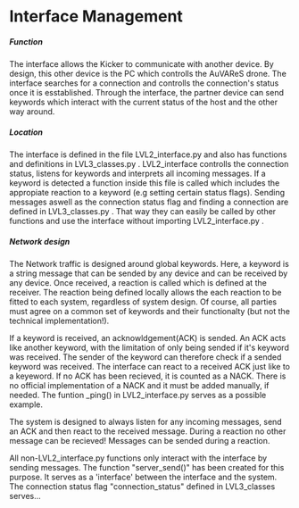 # Interface Management

##### Function

The interface allows the Kicker to communicate with another device. By design, this other device is the PC which controlls the AuVAReS drone. The interface searches for a connection and controlls the connection's status once it is esstablished. Through the interface, the partner device can send keywords which interact with the current status of the host and the other way around.

##### Location

The interface is defined in the file LVL2_interface.py and also has functions and definitions in LVL3_classes.py . LVL2_interface controlls the connection status, listens for keywords and interprets all incoming messages. If a keyword is detected a function inside this file is called which includes the appropiate reaction to a keyword (e.g setting certain status flags). Sending messages aswell as the connection status flag and finding a connection are defined in LVL3_classes.py . That way they can easily be called by other functions and use the interface without importing LVL2_interface.py .

##### Network design

The Network traffic is designed around global keywords. Here, a keyword is a string message that can be sended by any device and can be received by any device. Once received, a reaction is called which is defined at the receiver. The reaction being defined locally allows the each reaction to be fitted to each system, regardless of system design. Of course, all parties must agree on a common set of keywords and their functionalty (but not the technical implementation!).

If a keyword is received, an acknowldgement(ACK) is sended. An ACK acts like another keyword, with the limitation of only being sended if it's keyword was received. The sender of the keyword can therefore check if a sended keyword was received. The interface can react to a received ACK just like to a keyeword. If no ACK has been recieved, it is counted as a NACK. There is no official implementation of a NACK and it must be added manually, if needed. The funtion _ping() in LVL2_interface.py serves as a possible example.

The system is designed to always listen for any incoming messages, send an ACK and then react to the received message. During a reaction no other message can be recieved! Messages can be sended during a reaction.

All non-LVL2_interface.py functions only interact with the interface by sending messages. The function "server_send()" has been created for this purpose. It serves as a 'interface' between the interface and the system. The connection status flag "connection_status" defined in LVL3_classes serves...